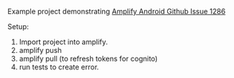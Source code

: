 Example project demonstrating [Amplify Android Github Issue 1286](https://github.com/aws-amplify/amplify-android/issues/1286)

Setup:
1. Import project into amplify.
2. amplify push
3. amplify pull (to refresh tokens for cognito)
4. run tests to create error.
